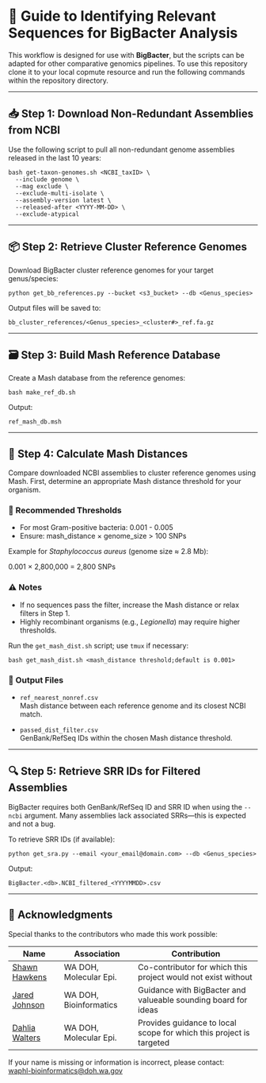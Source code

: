 # 🧬 Guide to Identifying Relevant Sequences for BigBacter Analysis

This workflow is designed for use with **BigBacter**, but the scripts can be adapted for other comparative genomics pipelines. To use this repository clone it to your local copmute resource and run the following commands within the repository directory.

---

## 📥 Step 1: Download Non-Redundant Assemblies from NCBI

Use the following script to pull all non-redundant genome assemblies released in the last 10 years:

```
bash get-taxon-genomes.sh <NCBI_taxID> \
  --include genome \
  --mag exclude \
  --exclude-multi-isolate \
  --assembly-version latest \
  --released-after <YYYY-MM-DD> \
  --exclude-atypical
```

---

## 📦 Step 2: Retrieve Cluster Reference Genomes

Download BigBacter cluster reference genomes for your target genus/species:

```
python get_bb_references.py --bucket <s3_bucket> --db <Genus_species>
```

Output files will be saved to:

`bb_cluster_references/<Genus_species>_<cluster#>_ref.fa.gz`

---

## 🗃️ Step 3: Build Mash Reference Database

Create a Mash database from the reference genomes:

```
bash make_ref_db.sh
```

Output:

`ref_mash_db.msh`

---

## 📏 Step 4: Calculate Mash Distances

Compare downloaded NCBI assemblies to cluster reference genomes using Mash. First, determine an appropriate Mash distance threshold for your organism.

### 🔬 Recommended Thresholds

- For most Gram-positive bacteria: 0.001 - 0.005
- Ensure: mash_distance × genome_size > 100 SNPs

Example for *Staphylococcus aureus* (genome size ≈ 2.8 Mb):

0.001 × 2,800,000 = 2,800 SNPs

### ⚠️ Notes

- If no sequences pass the filter, increase the Mash distance or relax filters in Step 1.
- Highly recombinant organisms (e.g., *Legionella*) may require higher thresholds.

Run the `get_mash_dist.sh` script; use `tmux` if necessary:

```
bash get_mash_dist.sh <mash_distance threshold;default is 0.001>
```


### 📂 Output Files

- `ref_nearest_nonref.csv`  
  Mash distance between each reference genome and its closest NCBI match.

- `passed_dist_filter.csv`  
  GenBank/RefSeq IDs within the chosen Mash distance threshold.

---

## 🔍 Step 5: Retrieve SRR IDs for Filtered Assemblies

BigBacter requires both GenBank/RefSeq ID and SRR ID when using the `--ncbi` argument. Many assemblies lack associated SRRs—this is expected and not a bug.

To retrieve SRR IDs (if available):

```
python get_sra.py --email <your_email@domain.com> --db <Genus_species>
```

Output:

`BigBacter.<db>.NCBI_filtered_<YYYYMMDD>.csv`

---

## 🙌 Acknowledgments

Special thanks to the contributors who made this work possible:

|Name|Association|Contribution|
|-|-|-|
|[Shawn Hawkens](https://github.com/@DOH-SEH2303) |WA DOH, Molecular Epi.|Co-contributor for which this project would not exist without|
|[Jared Johnson](https://github.com/@DOH-JDJ0303) |WA DOH, Bioinformatics|Guidance with BigBacter and valueable sounding board for ideas|
|[Dahlia Walters](https://github.com/@DOH-DEW3303)|WA DOH, Molecular Epi.|Provides guidance to local scope for which this project is targeted|

If your name is missing or information is incorrect, please contact:  
waphl-bioinformatics@doh.wa.gov
